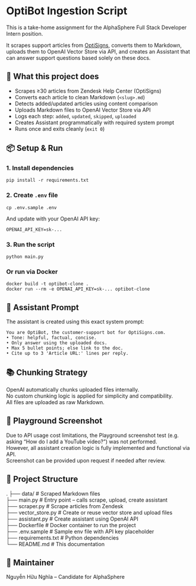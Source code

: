 # OptiBot Ingestion Script

This is a take-home assignment for the AlphaSphere Full Stack Developer Intern position.

It scrapes support articles from [OptiSigns](https://support.optisigns.com), converts them to Markdown, uploads them to OpenAI Vector Store via API, and creates an Assistant that can answer support questions based solely on these docs.

## 🚀 What this project does

- Scrapes ≥30 articles from Zendesk Help Center (OptiSigns)
- Converts each article to clean Markdown (`<slug>.md`)
- Detects added/updated articles using content comparison
- Uploads Markdown files to OpenAI Vector Store via API
- Logs each step: `added`, `updated`, `skipped`, `uploaded`
- Creates Assistant programmatically with required system prompt
- Runs once and exits cleanly (`exit 0`)

## 📦 Setup & Run

### 1. Install dependencies
```
pip install -r requirements.txt
```

### 2. Create `.env` file
```
cp .env.sample .env
```

And update with your OpenAI API key:
```
OPENAI_API_KEY=sk-...
```

### 3. Run the script
```
python main.py
```

### Or run via Docker
```
docker build -t optibot-clone .
docker run --rm -e OPENAI_API_KEY=sk-... optibot-clone
```

## 🧠 Assistant Prompt

The assistant is created using this exact system prompt:
```
You are OptiBot, the customer-support bot for OptiSigns.com.
• Tone: helpful, factual, concise.
• Only answer using the uploaded docs.
• Max 5 bullet points; else link to the doc.
• Cite up to 3 'Article URL:' lines per reply.
```

## 📚 Chunking Strategy

OpenAI automatically chunks uploaded files internally.  
No custom chunking logic is applied for simplicity and compatibility.  
All files are uploaded as raw Markdown.

## 🧪 Playground Screenshot

Due to API usage cost limitations, the Playground screenshot test (e.g. asking “How do I add a YouTube video?”) was not performed.  
However, all assistant creation logic is fully implemented and functional via API.  
Screenshot can be provided upon request if needed after review.

## 📁 Project Structure

.
├── data/               # Scraped Markdown files  
├── main.py             # Entry point – calls scrape, upload, create assistant  
├── scraper.py          # Scrape articles from Zendesk  
├── vector_store.py     # Create or reuse vector store and upload files  
├── assistant.py        # Create assistant using OpenAI API  
├── Dockerfile          # Docker container to run the project  
├── .env.sample         # Sample env file with API key placeholder  
├── requirements.txt    # Python dependencies  
└── README.md           # This documentation

## 🙋 Maintainer

Nguyễn Hữu Nghĩa – Candidate for AlphaSphere